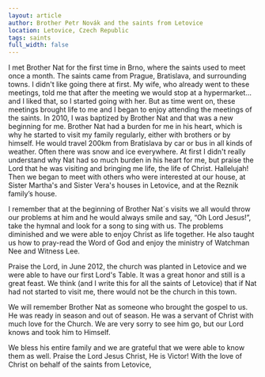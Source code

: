 ```yaml
---
layout: article
author: Brother Petr Novák and the saints from Letovice
location: Letovice, Czech Republic
tags: saints
full_width: false
---
```

I met Brother Nat for the first time in Brno, where the saints used to meet once a month. The saints came from Prague, Bratislava, and surrounding towns. I didn't like going there at first. My wife, who already went to these meetings, told me that after the meeting we would stop at a hypermarket… and I liked that, so I started going with her. But as time went on, these meetings brought life to me and I began to enjoy attending the meetings of the saints. In 2010, I was baptized by Brother Nat and that was a new beginning for me. Brother Nat had a burden for me in his heart, which is why he started to visit my family regularly, either with brothers or by himself. He would travel 200km from Bratislava by car or bus in all kinds of weather. Often there was snow and ice everywhere. At first I didn't really understand why Nat had so much burden in his heart for me, but praise the Lord that he was visiting and bringing me life, the life of Christ. Hallelujah! Then we began to meet with others who were interested at our house, at Sister Martha's and Sister Vera's houses in Letovice, and at the Reznik family’s house.

I remember that at the beginning of Brother Nat´s visits we all would throw our problems at him and he would always smile and say, “Oh Lord Jesus!”, take the hymnal and look for a song to sing with us. The problems diminished and we were able to enjoy Christ as life together. He also taught us how to pray-read the Word of God and enjoy the ministry of Watchman Nee and Witness Lee.

Praise the Lord, in June 2012, the church was planted in Letovice and we were able to have our first Lord's Table. It was a great honor and still is a great feast. We think (and I write this for all the saints of Letovice) that if Nat had not started to visit me, there would not be the church in this town.

We will remember Brother Nat as someone who brought the gospel to us. He was ready in season and out of season. He was a servant of Christ with much love for the Church. We are very sorry to see him go, but our Lord knows and took him to Himself.

We bless his entire family and we are grateful that we were able to know them as well. Praise the Lord Jesus Christ, He is Victor! 
With the love of Christ on behalf of the saints from Letovice,
